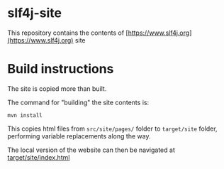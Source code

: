 # slf4j-site

This repository contains the contents of [https://www.slf4j.org](https://www.slf4j.org) site

# Build instructions

The site is copied more than built.

The command for "building" the site contents is:

`mvn install`

This copies html files from `src/site/pages/` folder to `target/site` folder, performing variable replacements along the way.

The local version of the website can then be navigated at
[target/site/index.html](target/site/index.html)